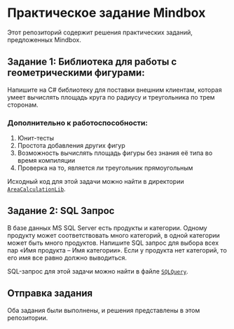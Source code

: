 # Практическое задание Mindbox

Этот репозиторий содержит решения практических заданий, предложенных Mindbox.

## Задание 1: Библиотека для работы с геометрическими фигурами:

Напишите на C# библиотеку для поставки внешним клиентам, которая умеет вычислять площадь круга по радиусу и треугольника по трем сторонам.

### Дополнительно к работоспособности:

1. Юнит-тесты
2. Простота добавления других фигур
3. Возможность вычислять площадь фигуры без знания её типа во время компиляции
4. Проверка на то, является ли треугольник прямоугольным

Исходный код для этой задачи можно найти в директории [`AreaCalculationLib`](https://github.com/Dark-MonkGI/Practical_task_for_Mindbox/tree/main/AreaCalculationLib/AreaCalculationLib).

## Задание 2: SQL Запрос

В базе данных MS SQL Server есть продукты и категории. Одному продукту может соответствовать много категорий, в одной категории может быть много продуктов. 
Напишите SQL запрос для выбора всех пар «Имя продукта – Имя категории». Если у продукта нет категорий, то его имя все равно должно выводиться.

SQL-запрос для этой задачи можно найти в файле [`SQLQuery`](https://github.com/Dark-MonkGI/Practical_task_for_Mindbox/tree/main/SQL_Query/SQLQuery1.sql).

## Отправка задания

Оба задания были выполнены, и решения представлены в этом репозитории.